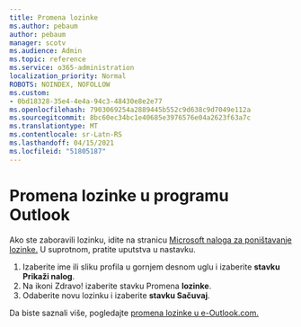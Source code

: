 ```yaml
---
title: Promena lozinke
ms.author: pebaum
author: pebaum
manager: scotv
ms.audience: Admin
ms.topic: reference
ms.service: o365-administration
localization_priority: Normal
ROBOTS: NOINDEX, NOFOLLOW
ms.custom:
- 0bd18328-35e4-4e4a-94c3-48430e8e2e77
ms.openlocfilehash: 7903069254a2889445b552c9d638c9d7049e112a
ms.sourcegitcommit: 8bc60ec34bc1e40685e3976576e04a2623f63a7c
ms.translationtype: MT
ms.contentlocale: sr-Latn-RS
ms.lasthandoff: 04/15/2021
ms.locfileid: "51805187"
---
```

# <a name="change-your-password-in-outlook"></a>Promena lozinke u programu Outlook

Ako ste zaboravili lozinku, idite na stranicu [Microsoft naloga za poništavanje lozinke.](https://go.microsoft.com/fwlink/p/?linkid=841909) U suprotnom, pratite uputstva u nastavku.
  
1. Izaberite ime ili sliku profila u gornjem desnom uglu i izaberite **stavku Prikaži nalog**.
2. Na ikoni Zdravo! izaberite stavku Promena **lozinke**.
3. Odaberite novu lozinku i izaberite **stavku Sačuvaj**.

Da biste saznali više, pogledajte [promena lozinke u e-Outlook.com.](https://support.office.com/article/2138d690-811c-4545-b2f3-e4dbe80c9735.aspx)